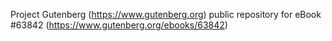 Project Gutenberg (https://www.gutenberg.org) public repository for eBook #63842 (https://www.gutenberg.org/ebooks/63842)
